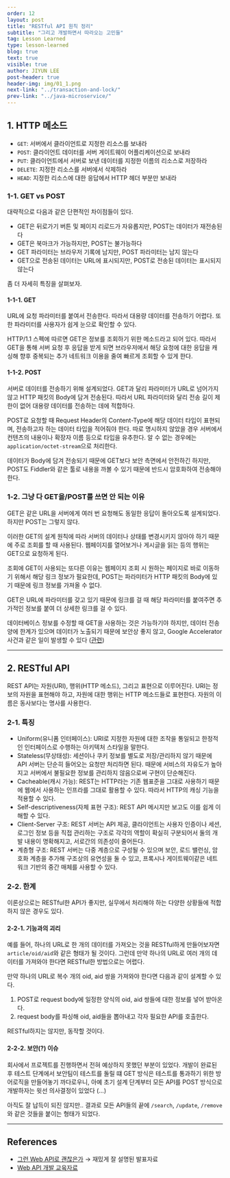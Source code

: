 ```yaml
---
order: 12
layout: post
title: "RESTful API 원칙 정리"
subtitle: "그리고 개발하면서 따라오는 고민들"
tag: Lesson Learned
type: lesson-learned
blog: true
text: true
visible: true
author: JIYUN LEE
post-header: true
header-img: img/01_1.png
next-link: "../transaction-and-lock/"
prev-link: "../java-microservice/"
---
```


## 1. HTTP 메소드

- `GET`: 서버에서 클라이언트로 지정한 리소스를 보내라
- `POST`: 클라이언트 데이터를 서버 게이트웨이 어플리케이션으로 보내라
- `PUT`: 클라이언트에서 서버로 보낸 데이터를 지정한 이름의 리소스로 저장하라
- `DELETE`: 지정한 리소스를 서버에서 삭제하라
- `HEAD`: 지정한 리소스에 대한 응답에서 HTTP 헤더 부분만 보내라

### 1-1. GET vs POST

대략적으로 다음과 같은 단편적인 차이점들이 있다.

- GET은 뒤로가기 버튼 및 페이지 리로드가 자유롭지만, POST는 데이터가 재전송된다
- GET은 북마크가 가능하지만, POST는 불가능하다
- GET 파라미터는 브라우저 기록에 남지만, POST 파라미터는 남지 않는다
- GET으로 전송된 데이터는 URL에 표시되지만, POST로 전송된 데이터는 표시되지 않는다

좀 더 자세히 특징을 살펴보자.

#### 1-1-1. GET

URL에 요청 파라미터를 붙여서 전송한다. 따라서 대용량 데이터를 전송하기 어렵다. 또한 파라미터를 사용자가 쉽게 눈으로 확인할 수 있다.

HTTP/1.1 스펙에 따르면 GET은 정보를 조회하기 위한 메소드라고 되어 있다. 따라서 GET을 통해 서버 요청 후 응답을 받게 되면 브라우저에서 해당 요청에 대한 응답을 캐싱해 향후 중복되는 추가 네트워크 이용을 줄여 빠르게 조회할 수 있게 한다.

#### 1-1-2. POST

서버로 데이터를 전송하기 위해 설계되었다. GET과 달리 파라미터가 URL로 넘어가지 않고 HTTP 패킷의 Body에 담겨 전송된다. 따라서 URL 파라미터와 달리 전송 길이 제한이 없어 대용량 데이터를 전송하는 데에 적합하다.

POST로 요청할 때 Request Header의 Content-Type에 해당 데이터 타입이 표현되며, 전송하고자 하는 데이터 타입을 적어줘야 한다. 따로 명시하지 않았을 경우 서버에서 컨텐츠의 내용이나 확장자 이름 등으로 타입을 유추한다. 알 수 없는 경우에는 `application/octet-stream`으로 처리한다.

데이터가 Body에 담겨 전송되기 때문에 GET보다 보안 측면에서 안전하긴 하지만, POST도 Fiddler와 같은 툴로 내용을 까볼 수 있기 때문에 반드시 암호화하여 전송해야 한다.

### 1-2. 그냥 다 GET을/POST를 쓰면 안 되는 이유

GET은 같은 URL을 서버에게 여러 번 요청해도 동일한 응답이 돌아오도록 설계되었다. 하지만 POST는 그렇지 않다.

이러한 GET의 설계 원칙에 따라 서버의 데이터나 상태를 변경시키지 않아야 하기 때문에 주로 조회를 할 때 사용된다. 웹페이지를 열어보거나 게시글을 읽는 등의 행위는 GET으로 요청하게 된다.

조회에 GET이 사용되는 또다른 이유는 웹페이지 조회 시 원하는 페이지로 바로 이동하기 위해서 해당 링크 정보가 필요한데, POST는 파라미터가 HTTP 패킷의 Body에 있기 때문에 링크 정보를 가져올 수 없다.

GET은 URL에 파라미터를 갖고 있기 때문에 링크를 걸 때 해당 파라미터를 붙여주면 추가적인 정보를 붙여 더 상세한 링크를 걸 수 있다.

데이터베이스 정보를 수정할 때 GET을 사용하는 것은 가능하기야 하지만, 데이터 전송 양에 한계가 있으며 데이터가 노출되기 때문에 보안상 좋지 않고, Google Accelerator 사건과 같은 일이 발생할 수 있다 ([관련](http://interconnection.tistory.com/72))

---

## 2. RESTful API

REST API는 자원(URI), 행위(HTTP 메소드), 그리고 표현으로 이루어진다. URI는 정보의 자원을 표현해야 하고, 자원에 대한 행위는 HTTP 메소드들로 표현한다. 자원의 이름은 동사보다는 명사를 사용한다.

### 2-1. 특징

- Uniform(유니폼 인터페이스): URI로 지정한 자원에 대한 조작을 통일되고 한정적인 인터페이스로 수행하는 아키텍처 스타일을 말한다.
- Stateless(무상태성): 세션이나 쿠키 정보를 별도로 저장/관리하지 않기 때문에 API 서버는 단순히 들어오는 요청만 처리하면 된다. 때문에 서비스의 자유도가 높아지고 서버에서 불필요한 정보를 관리하지 않음으로써 구현이 단순해진다.
- Cacheable(캐시 가능): REST는 HTTP라는 기존 웹표준을 그대로 사용하기 때문에 웹에서 사용하는 인프라를 그대로 활용할 수 있다. 따라서 HTTP의 캐싱 기능을 적용할 수 있다.
- Self-descriptiveness(자체 표현 구조): REST API 메시지만 보고도 이를 쉽게 이해할 수 있다.
- Client-Server 구조: REST 서버는 API 제공, 클라이언트는 사용자 인증이나 세션, 로그인 정보 등을 직접 관리하는 구조로 각각의 역할이 확실히 구분되어서 둘의 개발 내용이 명확해지고, 서로간의 의존성이 줄어든다.
- 계층형 구조: REST 서버는 다중 계층으로 구성될 수 있으며 보안, 로드 밸런싱, 암호화 계층을 추가해 구조상의 유연성을 둘 수 있고, 프록시나 게이트웨이같은 네트워크 기반의 중간 매체를 사용할 수 있다.

### 2-2. 한계

이론상으로는 RESTful한 API가 좋지만, 실무에서 처리해야 하는 다양한 상황들에 적합하지 않은 경우도 있다.

#### 2-2-1. 기능과의 괴리

예를 들어, 하나의 URL로 한 개의 데이터를 가져오는 것을 RESTful하게 만들어보자면 `article/oid/aid`와 같은 형태가 될 것이다. 그런데 만약 하나의 URL로 여러 개의 데이터를 가져와야 한다면 RESTful한 방법으로는 어렵다.

만약 하나의 URL로 복수 개의 oid, aid 쌍을 가져와야 한다면 다음과 같이 설계할 수 있다.

1. POST로 request body에 일정한 양식의 oid, aid 쌍들에 대한 정보를 넣어 받아온다.
2. request body를 파싱해 oid, aid들을 뽑아내고 각자 필요한 API를 호출한다.

RESTful하지는 않지만, 동작할 것이다.

#### 2-2-2. 보안(?) 이슈

회사에서 프로젝트를 진행하면서 전혀 예상하지 못했던 부분이 있었다. 개발이 완료된 후 테스트 단계에서 보안팀이 테스트를 돌릴 떄 GET 방식은 테스트를 통과하기 위한 방어로직을 만들어놓기 까다로우니, 아예 초기 설계 단계부터 모든 API를 POST 방식으로 개발하자는 윗선 의사결정이 있었다 (...)

아직도 잘 납득이 되진 않지만.. 결과로 모든 API들의 끝에 `/search`, `/update`, `/remove` 와 같은 것들을 붙이는 형태가 되었다.

---

## References

- [그런 Web API로 괜찮은가](http://viewoss.navercorp.com/mhyeon-lee/yobi-rest-api/master/docs/%EA%B7%B8%EB%9F%B0%20Web%20API%EB%A1%9C%20%EA%B4%9C%EC%B0%AE%EC%9D%80%EA%B0%80.html#68) → 재밌게 잘 설명된 발표자료
- [Web API 개발 교육자료](https://oss.navercorp.com/tech-share/web-api-dev)